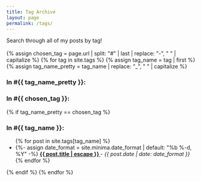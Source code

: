 ```yaml
---
title: Tag Archive
layout: page
permalink: /tags/
---
```


<div>
  Search through all of my posts by tag!
</div> 
<br>

<div id="tags-list">
{% assign chosen_tag = page.url | split: "#" | last | replace: "-", " " | capitalize %}
{% for tag in site.tags %}
  {% assign tag_name = tag | first %}
  {% assign tag_name_pretty = tag_name | replace: "_", " " | capitalize %}
    <h3 class="post-list-heading line-bottom"> In #{{ tag_name_pretty }}: </h3>
    <h3 class="post-list-heading line-bottom"> In #{{ chosen_tag }}: </h3>
  {% if tag_name_pretty == chosen_tag %}
  <div class="tag-list">
    <div id="#{{ tag_name | slugize }}"></div>
    <h3 class="post-list-heading line-bottom"> In #{{ tag_name }}: </h3>
    <a name="{{ tag_name | slugize }}"></a>
    <ul class="post-list post-list-narrow">
     {% for post in site.tags[tag_name] %}
     <li>
       {%- assign date_format = site.minima.date_format | default: "%b %-d, %Y" -%}
       <b>
         <a href="{{ post.url | relative_url }}">
           {{ post.title | escape }}
         </a>
       </b> - <i>{{ post.date | date: date_format }}</i>
     </li>
     {% endfor %}
    </ul>
  </div>
  {% endif %}
{% endfor %}
</div>
